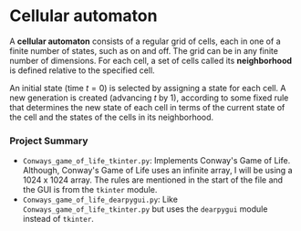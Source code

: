 # Cellular automaton

A <b>cellular automaton</b> consists of a regular grid of cells, each in one of a finite number of states, such as on and off. The grid can be in any finite number of dimensions. For each cell, a set of cells called its <b>neighborhood</b> is defined relative to the specified cell.

An initial state (time $t = 0$) is selected by assigning a state for each cell. A new generation is created (advancing $t$ by 1), according to some fixed rule that determines the new state of each cell in terms of the current state of the cell and the states of the cells in its neighborhood.

### Project Summary
- `Conways_game_of_life_tkinter.py`: Implements Conway's Game of Life. Although, Conway's Game of Life uses an infinite array, I will be using a 1024 x 1024 array. The rules are mentioned in the start of the file and the GUI is from the `tkinter` module.
- `Conways_game_of_life_dearpygui.py`: Like `Conways_game_of_life_tkinter.py` but uses the `dearpygui` module instead of `tkinter`.